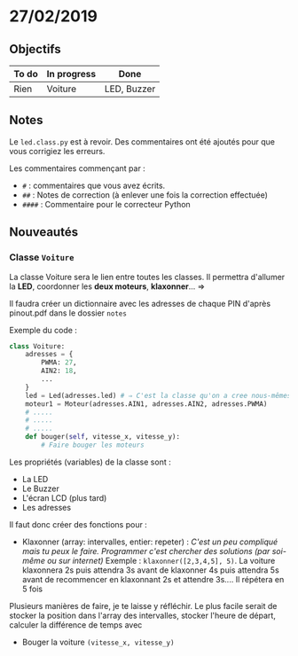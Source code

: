 # 27/02/2019

## Objectifs

| To do | In progress | Done
|--|--|--|
| Rien | Voiture | LED, Buzzer

## Notes

Le `led.class.py` est à revoir. Des commentaires ont été ajoutés pour que vous corrigiez les erreurs.

Les commentaires commençant par :
-  `#`  : commentaires que vous avez écrits.
- `##` : Notes de correction (à enlever une fois la correction effectuée)
- `####` : Commentaire pour le correcteur Python

## Nouveautés

### Classe `Voiture`

La classe Voiture sera le lien entre toutes les classes. Il permettra d'allumer la **LED**, coordonner les **deux moteurs**, **klaxonner**... ⇒ 

Il faudra créer un dictionnaire avec les adresses de chaque PIN d'après pinout.pdf dans le dossier `notes`

Exemple du code : 
```py
class Voiture:
	adresses = {
		PWMA: 27,
		AIN2: 18,
		...
	}
	led = Led(adresses.led) # ⇒ C'est la classe qu'on a cree nous-mêmes
	moteur1 = Moteur(adresses.AIN1, adresses.AIN2, adresses.PWMA)
	# .....
	# .....
	# .....
	def bouger(self, vitesse_x, vitesse_y):
		# Faire bouger les moteurs
```

Les propriétés (variables) de la classe sont : 

- La LED
- Le Buzzer
- L'écran LCD (plus tard)
- Les adresses

Il faut donc créer des fonctions pour :

- Klaxonner (array: intervalles, entier: repeter)  :
*C'est un peu compliqué mais tu peux le faire. Programmer c'est chercher des solutions (par soi-même ou sur internet)*
Exemple : `klaxonner([2,3,4,5], 5)`. 
La voiture klaxonnera 2s puis attendra 3s avant de klaxonner 4s puis attendra 5s avant de recommencer en klaxonnant 2s et attendre 3s.... Il répétera en 5 fois

Plusieurs manières de faire, je te laisse y réfléchir. Le plus facile serait de stocker la position dans l'array des intervalles, stocker l'heure de départ, calculer la différence de temps avec 

- Bouger la voiture `(vitesse_x, vitesse_y)`

<!--stackedit_data:
eyJoaXN0b3J5IjpbOTYyODI1MDk2LDExMzE5Mzk5NjksNDA4OD
k2ODYzXX0=
-->